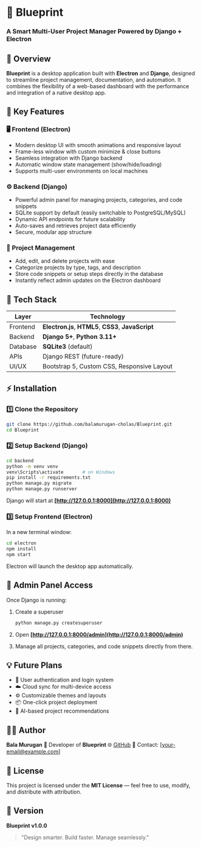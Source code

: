 # 🧩 Blueprint

### **A Smart Multi-User Project Manager Powered by Django + Electron**


## 🚀 Overview

**Blueprint** is a desktop application built with **Electron** and **Django**, designed to streamline project management, documentation, and automation.
It combines the flexibility of a web-based dashboard with the performance and integration of a native desktop app.


## 🧠 Key Features

### 🖥️ Frontend (Electron)

* Modern desktop UI with smooth animations and responsive layout
* Frame-less window with custom minimize & close buttons
* Seamless integration with Django backend
* Automatic window state management (show/hide/loading)
* Supports multi-user environments on local machines

### ⚙️ Backend (Django)

* Powerful admin panel for managing projects, categories, and code snippets
* SQLite support by default (easily switchable to PostgreSQL/MySQL)
* Dynamic API endpoints for future scalability
* Auto-saves and retrieves project data efficiently
* Secure, modular app structure

### 📁 Project Management

* Add, edit, and delete projects with ease
* Categorize projects by type, tags, and description
* Store code snippets or setup steps directly in the database
* Instantly reflect admin updates on the Electron dashboard


## 🧩 Tech Stack

| Layer    | Technology                                           |
| -------- | ---------------------------------------------------- |
| Frontend | **Electron.js**, **HTML5**, **CSS3**, **JavaScript** |
| Backend  | **Django 5+**, **Python 3.11+**                      |
| Database | **SQLite3** (default)                                |
| APIs     | Django REST (future-ready)                           |
| UI/UX    | Bootstrap 5, Custom CSS, Responsive Layout           |


## ⚡ Installation

### 1️⃣ Clone the Repository

```bash
git clone https://github.com/balamurugan-cholas/Blueprint.git
cd Blueprint
```

### 2️⃣ Setup Backend (Django)

```bash
cd backend
python -m venv venv
venv\Scripts\activate       # on Windows
pip install -r requirements.txt
python manage.py migrate
python manage.py runserver
```

Django will start at **[http://127.0.0.1:8000](http://127.0.0.1:8000)**


### 3️⃣ Setup Frontend (Electron)

In a new terminal window:

```bash
cd electron
npm install
npm start
```

Electron will launch the desktop app automatically.


## 🧱 Admin Panel Access

Once Django is running:

1. Create a superuser

   ```bash
   python manage.py createsuperuser
   ```
2. Open **[http://127.0.0.1:8000/admin](http://127.0.0.1:8000/admin)**
3. Manage all projects, categories, and code snippets directly from there.


## 💡 Future Plans

* 🔐 User authentication and login system
* ☁️ Cloud sync for multi-device access
* ⚙️ Customizable themes and layouts
* 📦 One-click project deployment
* 🧠 AI-based project recommendations


## 🧑‍💻 Author

**Bala Murugan**
💼 Developer of **Blueprint**
🌐 [GitHub](https://github.com/<Balamurugan-cholas>)
📧 Contact: [[your-email@example.com](mailto:balamuruganofficial3@gmail.com)]


## 📜 License

This project is licensed under the **MIT License** — feel free to use, modify, and distribute with attribution.


## 🏁 Version

**Blueprint v1.0.0**

> "Design smarter. Build faster. Manage seamlessly."
